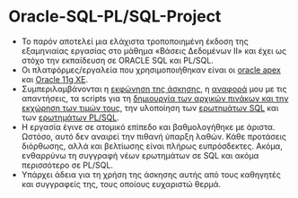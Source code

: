 # Oracle-SQL-PL/SQL-Project

* Το παρόν αποτελεί μια ελάχιστα τροποποιημένη έκδοση της εξαμηνιαίας εργασίας στο μάθημα «Βάσεις Δεδομένων ΙΙ» και έχει ως στόχο την εκπαίδευση σε ORACLE SQL και PL/SQL. 
* Οι πλατφόρμες/εργαλεία που χρησιμοποιήθηκαν είναι οι [oracle apex](https://apex.oracle.com/en/) και [Oracle 11g XE](http://www.oracle.com/technetwork/database/database-technologies/express-edition/downloads/index.html). 
* Συμπεριλαμβάνονται η [εκφώνηση της άσκησης](https://github.com/TasoulasTheofanis/Oracle-SQL-and-PL-SQL-Greek-Project/blob/master/DBII-Project.pdf), η [αναφορά](https://github.com/TasoulasTheofanis/Oracle-SQL-and-PL-SQL-Greek-Project/blob/master/Report_.pdf) μου με τις απαντήσεις, τα scripts για τη [δημιουργία των αρχικών πινάκων και την εκχώρηση των τιμών τους](https://github.com/TasoulasTheofanis/Oracle-SQL-and-PL-SQL-Greek-Project/tree/master/CREATE-TABLE-AND-INSERT-VALUES), την υλοποίηση των [ερωτημάτων SQL](https://github.com/TasoulasTheofanis/Oracle-SQL-and-PL-SQL-Greek-Project/tree/master/SQL_QUERIES) και των [ερωτημάτων PL/SQL](https://github.com/TasoulasTheofanis/Oracle-SQL-and-PL-SQL-Greek-Project/tree/master/PL_SQL_QUERIES).
* Η εργασία έγινε σε ατομικό επίπεδο και βαθμολογήθηκε με άριστα. Ωστόσο, αυτό δεν αναιρεί την πιθανή ύπαρξη λαθών. Κάθε προτάσεις
διόρθωσης, αλλά και βελτίωσης είναι πλήρως ευπρόσδεκτες. Ακόμα, ενθαρρύνω τη συγγραφή νέων ερωτημάτων σε SQL και ακόμα
περισσότερο σε PL/SQL.
* Υπάρχει άδεια για τη χρήση της άσκησης αυτής από τους καθηγητές και συγγραφείς της, τους οποίους ευχαριστώ θερμά.
